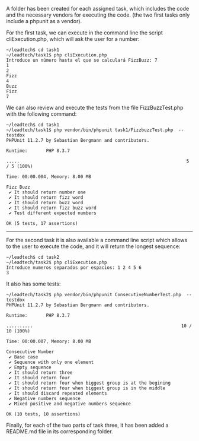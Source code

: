 A folder has been created for each assigned task, which includes the code and the necessary vendors for executing the code. (the two first tasks only include a phpunit as a vendor). 

For the first task, we can execute in the command line the script cliExecution.php, which will ask the user for a number:
```
~/leadtech$ cd task1
~/leadtech/task1$ php cliExecution.php
Introduce un número hasta el que se calculará FizzBuzz: 7
1
2
Fizz
4
Buzz
Fizz
7
```

We can also review and execute the tests from the file FizzBuzzTest.php with the following command:

```
~/leadtech$ cd task1
~/leadtech/task1$ php vendor/bin/phpunit task1/FizzbuzzTest.php  --testdox
PHPUnit 11.2.7 by Sebastian Bergmann and contributors.

Runtime:       PHP 8.3.7

.....                                                               5 / 5 (100%)

Time: 00:00.004, Memory: 8.00 MB

Fizz Buzz
 ✔ It should return number one
 ✔ It should return fizz word
 ✔ It should return buzz word
 ✔ It should return fizz buzz word
 ✔ Test different expected numbers

OK (5 tests, 17 assertions)

```
______________


For the second task it is also available a command line script which allows to the user to execute the code, and it will return the longest sequence:

```
~/leadtech$ cd task2 
~/leadtech/task2$ php cliExecution.php 
Introduce numeros separados por espacios: 1 2 4 5 6
3
```

It also has some tests:

```
~/leadtech/task2$ php vendor/bin/phpunit ConsecutiveNumberTest.php  --testdox
PHPUnit 11.2.7 by Sebastian Bergmann and contributors.

Runtime:       PHP 8.3.7

..........                                                        10 / 10 (100%)

Time: 00:00.007, Memory: 8.00 MB

Consecutive Number
 ✔ Base case
 ✔ Sequence with only one element
 ✔ Empty sequence
 ✔ It should return three
 ✔ It should return four
 ✔ It should return four when biggest group is at the begining
 ✔ It should return four when biggest group is in the middle
 ✔ It should discard repeated elements
 ✔ Negative numbers sequence
 ✔ Mixed positive and negative numbers sequence

OK (10 tests, 10 assertions)

```

Finally, for each of the two parts of task three, it has been added a README.md file in its corresponding folder. 